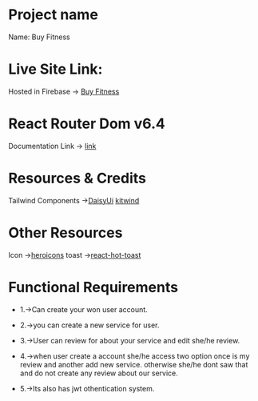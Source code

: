 # Project name

Name: Buy Fitness

# Live Site Link:

Hosted in Firebase -> [Buy Fitness](https://service-review-8b4de.web.app/)

# React Router Dom v6.4

Documentation Link -> [link](https://reactrouter.com/en/main/start/overview)

# Resources & Credits

Tailwind Components ->[DaisyUi](https://daisyui.com/) [kitwind](https://kitwind.io/products/kometa/components)

# Other Resources

Icon ->[heroicons](https://heroicons.com/)
toast ->[react-hot-toast](https://react-hot-toast.com/)

# Functional Requirements

- 1.->Can create your won user account.

- 2.->you can create a new service for user.

* 3.->User can review for about your service and edit she/he review.

* 4.->when user create a account she/he access two option once is my review and another add new service. otherwise she/he dont saw that and do not create any review about our service.
* 5.->Its also has jwt othentication system.
